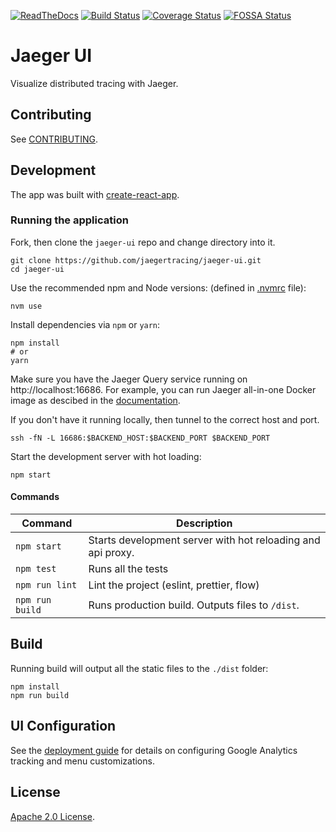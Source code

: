 [![ReadTheDocs][doc-img]][doc] [![Build Status][ci-img]][ci] [![Coverage Status][cov-img]][cov] [![FOSSA Status][fossa-img]][fossa]

# Jaeger UI

Visualize distributed tracing with Jaeger.

## Contributing

See [CONTRIBUTING](./CONTRIBUTING.md).

## Development

The app was built with [create-react-app](https://github.com/facebookincubator/create-react-app).

### Running the application

Fork, then clone the `jaeger-ui` repo and change directory into it.

```
git clone https://github.com/jaegertracing/jaeger-ui.git
cd jaeger-ui
```

Use the recommended npm and Node versions: (defined in [.nvmrc](./.nvmrc) file):

```
nvm use
```

Install dependencies via `npm` or `yarn`:

```
npm install
# or
yarn
```

Make sure you have the Jaeger Query service running on http://localhost:16686. For example, you can run Jaeger all-in-one Docker image as descibed in the [documentation][aio-docs].

If you don't have it running locally, then tunnel to the correct host and port.

```
ssh -fN -L 16686:$BACKEND_HOST:$BACKEND_PORT $BACKEND_PORT
```

Start the development server with hot loading:

```
npm start
```

#### Commands

| Command         | Description                                                 |
| --------------- | ----------------------------------------------------------- |
| `npm start`     | Starts development server with hot reloading and api proxy. |
| `npm test`      | Runs all the tests                                          |
| `npm run lint`  | Lint the project (eslint, prettier, flow)                   |
| `npm run build` | Runs production build. Outputs files to `/dist`.            |

## Build

Running build will output all the static files to the `./dist` folder:

```
npm install
npm run build
```

## UI Configuration

See the [deployment guide](http://jaeger.readthedocs.io/en/latest/deployment/#ui-configuration) for details on configuring Google Analytics tracking and menu customizations.

## License

[Apache 2.0 License](./LICENSE).

[doc-img]: https://readthedocs.org/projects/jaeger/badge/?version=latest
[doc]: http://jaeger.readthedocs.org/en/latest/
[ci-img]: https://travis-ci.org/jaegertracing/jaeger-ui.svg?branch=master
[ci]: https://travis-ci.org/jaegertracing/jaeger-ui
[cov-img]: https://codecov.io/gh/jaegertracing/jaeger-ui/branch/master/graph/badge.svg
[cov]: https://codecov.io/gh/jaegertracing/jaeger-ui
[aio-docs]: http://jaeger.readthedocs.io/en/latest/getting_started/
[fossa-img]: https://app.fossa.io/api/projects/git%2Bgithub.com%2Fjaegertracing%2Fjaeger-ui.svg?type=shield
[fossa]: https://app.fossa.io/projects/git%2Bgithub.com%2Fjaegertracing%2Fjaeger-ui?ref=badge_shield
